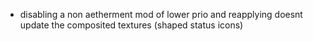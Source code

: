 - disabling a non aetherment mod of lower prio and reapplying doesnt update the composited textures (shaped status icons)